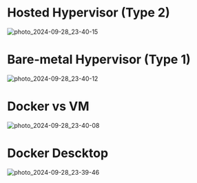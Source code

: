 # Hosted Hypervisor (Type 2)

![photo_2024-09-28_23-40-15](https://github.com/user-attachments/assets/d15d9b6e-cc2f-4efe-ae92-8772ad74a8f0)

# Bare-metal Hypervisor (Type 1)

![photo_2024-09-28_23-40-12](https://github.com/user-attachments/assets/336fc313-3863-4f0c-8c50-b44b348fc4c2)

# Docker vs VM

![photo_2024-09-28_23-40-08](https://github.com/user-attachments/assets/136e2317-7d4d-4c26-9d8b-6830061aeea3)

# Docker Descktop

![photo_2024-09-28_23-39-46](https://github.com/user-attachments/assets/eff7c21e-f59a-41c5-9362-c8d059286448)
